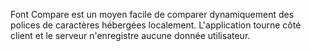 Font Compare est un moyen facile de comparer dynamiquement des polices de caractères hébergées localement.
L'application tourne côté client et le serveur n'enregistre aucune donnée utilisateur.
